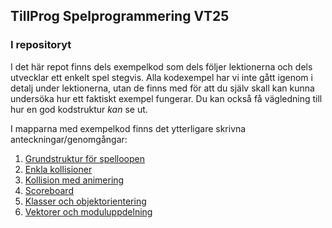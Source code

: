 ## TillProg Spelprogrammering VT25

### I repositoryt

I det här repot finns dels exempelkod som dels följer lektionerna och dels utvecklar ett enkelt spel stegvis. Alla kodexempel har vi inte gått igenom i detalj under lektionerna, utan de finns med för att du själv skall kan kunna undersöka hur ett faktiskt exempel fungerar. Du kan också få vägledning till hur en god kodstruktur *kan* se ut.

I mapparna med exempelkod finns det ytterligare skrivna anteckningar/genomgångar:

1. [Grundstruktur för spelloopen](exempelkod/01-grundstruktur-med-klasser/README.md)
2. [Enkla kollisioner](exempelkod/02-enkla-kollisioner/README.md)
3. [Kollision med animering](exempelkod/03-kollision-med-animering/README.md)
4. [Scoreboard](exempelkod/04-scoreboard/README.md)
5. [Klasser och objektorientering](exempelkod/05-klasser/README.md)
6. [Vektorer och moduluppdelning](exempelkod/06-vektorer/README.md)

